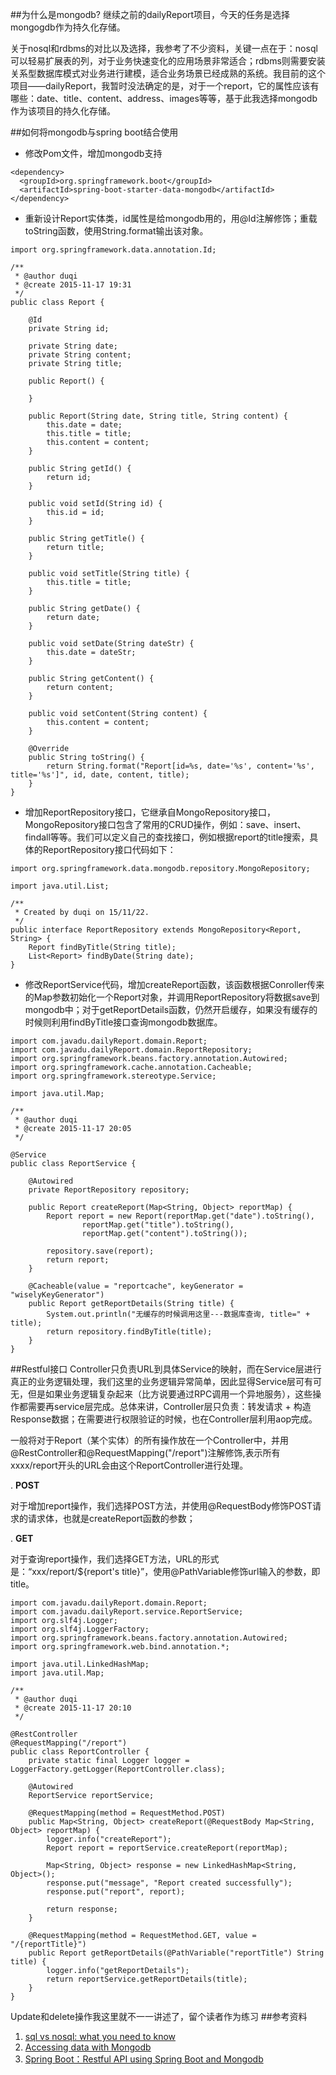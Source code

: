 ##为什么是mongodb?
继续之前的dailyReport项目，今天的任务是选择mongogdb作为持久化存储。

关于nosql和rdbms的对比以及选择，我参考了不少资料，关键一点在于：nosql可以轻易扩展表的列，对于业务快速变化的应用场景非常适合；rdbms则需要安装关系型数据库模式对业务进行建模，适合业务场景已经成熟的系统。我目前的这个项目——dailyReport，我暂时没法确定的是，对于一个report，它的属性应该有哪些：date、title、content、address、images等等，基于此我选择mongodb作为该项目的持久化存储。

##如何将mongodb与spring boot结合使用
- 修改Pom文件，增加mongodb支持
```
<dependency>
  <groupId>org.springframework.boot</groupId>
  <artifactId>spring-boot-starter-data-mongodb</artifactId>
</dependency>
```
- 重新设计Report实体类，id属性是给mongodb用的，用@Id注解修饰；重载toString函数，使用String.format输出该对象。

```
import org.springframework.data.annotation.Id;

/**
 * @author duqi
 * @create 2015-11-17 19:31
 */
public class Report {

    @Id
    private String id;

    private String date;
    private String content;
    private String title;

    public Report() {

    }

    public Report(String date, String title, String content) {
        this.date = date;
        this.title = title;
        this.content = content;
    }

    public String getId() {
        return id;
    }

    public void setId(String id) {
        this.id = id;
    }

    public String getTitle() {
        return title;
    }

    public void setTitle(String title) {
        this.title = title;
    }

    public String getDate() {
        return date;
    }

    public void setDate(String dateStr) {
        this.date = dateStr;
    }

    public String getContent() {
        return content;
    }

    public void setContent(String content) {
        this.content = content;
    }

    @Override
    public String toString() {
        return String.format("Report[id=%s, date='%s', content='%s', title='%s']", id, date, content, title);
    }
}
```
- 增加ReportRepository接口，它继承自MongoRepository接口，MongoRepository接口包含了常用的CRUD操作，例如：save、insert、findall等等。我们可以定义自己的查找接口，例如根据report的title搜索，具体的ReportRepository接口代码如下：

```
import org.springframework.data.mongodb.repository.MongoRepository;

import java.util.List;

/**
 * Created by duqi on 15/11/22.
 */
public interface ReportRepository extends MongoRepository<Report, String> {
    Report findByTitle(String title);
    List<Report> findByDate(String date);
}
```
- 修改ReportService代码，增加createReport函数，该函数根据Conroller传来的Map参数初始化一个Report对象，并调用ReportRepository将数据save到mongodb中；对于getReportDetails函数，仍然开启缓存，如果没有缓存的时候则利用findByTitle接口查询mongodb数据库。

```
import com.javadu.dailyReport.domain.Report;
import com.javadu.dailyReport.domain.ReportRepository;
import org.springframework.beans.factory.annotation.Autowired;
import org.springframework.cache.annotation.Cacheable;
import org.springframework.stereotype.Service;

import java.util.Map;

/**
 * @author duqi
 * @create 2015-11-17 20:05
 */

@Service
public class ReportService {

    @Autowired
    private ReportRepository repository;

    public Report createReport(Map<String, Object> reportMap) {
        Report report = new Report(reportMap.get("date").toString(),
                reportMap.get("title").toString(),
                reportMap.get("content").toString());

        repository.save(report);
        return report;
    }

    @Cacheable(value = "reportcache", keyGenerator = "wiselyKeyGenerator")
    public Report getReportDetails(String title) {
        System.out.println("无缓存的时候调用这里---数据库查询, title=" + title);
        return repository.findByTitle(title);
    }
}
```

##Restful接口
Controller只负责URL到具体Service的映射，而在Service层进行真正的业务逻辑处理，我们这里的业务逻辑异常简单，因此显得Service层可有可无，但是如果业务逻辑复杂起来（比方说要通过RPC调用一个异地服务），这些操作都需要再service层完成。总体来讲，Controller层只负责：转发请求 + 构造Response数据；在需要进行权限验证的时候，也在Controller层利用aop完成。

一般将对于Report（某个实体）的所有操作放在一个Controller中，并用@RestController和@RequestMapping("/report")注解修饰,表示所有xxxx/report开头的URL会由这个ReportController进行处理。

. **POST**

对于增加report操作，我们选择POST方法，并使用@RequestBody修饰POST请求的请求体，也就是createReport函数的参数；

. **GET**

对于查询report操作，我们选择GET方法，URL的形式是：“xxx/report/${report's title}”，使用@PathVariable修饰url输入的参数，即title。

```
import com.javadu.dailyReport.domain.Report;
import com.javadu.dailyReport.service.ReportService;
import org.slf4j.Logger;
import org.slf4j.LoggerFactory;
import org.springframework.beans.factory.annotation.Autowired;
import org.springframework.web.bind.annotation.*;

import java.util.LinkedHashMap;
import java.util.Map;

/**
 * @author duqi
 * @create 2015-11-17 20:10
 */

@RestController
@RequestMapping("/report")
public class ReportController {
    private static final Logger logger = LoggerFactory.getLogger(ReportController.class);

    @Autowired
    ReportService reportService;

    @RequestMapping(method = RequestMethod.POST)
    public Map<String, Object> createReport(@RequestBody Map<String, Object> reportMap) {
        logger.info("createReport");
        Report report = reportService.createReport(reportMap);

        Map<String, Object> response = new LinkedHashMap<String, Object>();
        response.put("message", "Report created successfully");
        response.put("report", report);

        return response;
    }

    @RequestMapping(method = RequestMethod.GET, value = "/{reportTitle}")
    public Report getReportDetails(@PathVariable("reportTitle") String title) {
        logger.info("getReportDetails");
        return reportService.getReportDetails(title);
    }
}
```

Update和delete操作我这里就不一一讲述了，留个读者作为练习
##参考资料
1. [sql vs nosql: what you need to know](http://dataconomy.com/sql-vs-nosql-need-know/)
2. [Accessing data with Mongodb](https://spring.io/guides/gs/accessing-data-mongodb/)
3. [Spring Boot：Restful API using Spring Boot and Mongodb](http://www.javabeat.net/restful-springboot-mongodb/)
